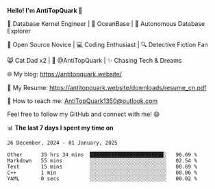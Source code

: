 
**Hello! I'm AntiTopQuark 👋**

🔧 Database Kernel Engineer | 🌊 OceanBase | 🤖 Autonomous Database Explorer

🌱 Open Source Novice | 💻 Coding Enthusiast | 🔍 Detective Fiction Fan

😸 Cat Dad x2 | 🎉 @AntiTopQuark | ✨ Chasing Tech & Dreams

🌐 My blog: https://antitopquark.website/

📄 My Resume: https://antitopquark.website/downloads/resume_cn.pdf

📧 How to reach me: AntiTopQuark1350@outlook.com

Feel free to follow my GitHub and connect with me! 😄

📊 **The last 7 days I spent my time on** 

<!--START_SECTION:waka-->
```text
26 December, 2024 - 01 January, 2025

Other      35 hrs 34 mins  ████████████████████████░   96.69 % 
Markdown   55 mins         ░░░░░░░░░░░░░░░░░░░░░░░░░   02.54 % 
Text       15 mins         ░░░░░░░░░░░░░░░░░░░░░░░░░   00.69 % 
C++        1 min           ░░░░░░░░░░░░░░░░░░░░░░░░░   00.06 % 
YAML       0 secs          ░░░░░░░░░░░░░░░░░░░░░░░░░   00.02 %
```
<!--END_SECTION:waka-->


